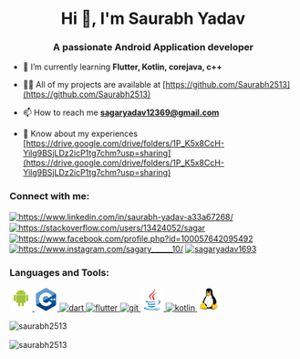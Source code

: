 <h1 align="center">Hi 👋, I'm Saurabh Yadav</h1>
<h3 align="center">A passionate Android Application developer</h3>

- 🌱 I’m currently learning **Flutter, Kotlin, corejava, c++**

- 👨‍💻 All of my projects are available at [https://github.com/Saurabh2513](https://github.com/Saurabh2513)

- 📫 How to reach me **sagaryadav12369@gmail.com**

- 📄 Know about my experiences [https://drive.google.com/drive/folders/1P_K5x8CcH-Yilg9BSjLDz2icP1tg7chm?usp=sharing](https://drive.google.com/drive/folders/1P_K5x8CcH-Yilg9BSjLDz2icP1tg7chm?usp=sharing)

<h3 align="left">Connect with me:</h3>
<p align="left">
<a href="https://linkedin.com/in/https://www.linkedin.com/in/saurabh-yadav-a33a67268/" target="blank"><img align="center" src="https://raw.githubusercontent.com/rahuldkjain/github-profile-readme-generator/master/src/images/icons/Social/linked-in-alt.svg" alt="https://www.linkedin.com/in/saurabh-yadav-a33a67268/" height="30" width="40" /></a>
<a href="https://stackoverflow.com/users/https://stackoverflow.com/users/13424052/sagar" target="blank"><img align="center" src="https://raw.githubusercontent.com/rahuldkjain/github-profile-readme-generator/master/src/images/icons/Social/stack-overflow.svg" alt="https://stackoverflow.com/users/13424052/sagar" height="30" width="40" /></a>
<a href="https://fb.com/https://www.facebook.com/profile.php?id=100057642095492" target="blank"><img align="center" src="https://raw.githubusercontent.com/rahuldkjain/github-profile-readme-generator/master/src/images/icons/Social/facebook.svg" alt="https://www.facebook.com/profile.php?id=100057642095492" height="30" width="40" /></a>
<a href="https://instagram.com/https://www.instagram.com/sagary______10/" target="blank"><img align="center" src="https://raw.githubusercontent.com/rahuldkjain/github-profile-readme-generator/master/src/images/icons/Social/instagram.svg" alt="https://www.instagram.com/sagary______10/" height="30" width="40" /></a>
<a href="https://discord.gg/sagaryadav1693" target="blank"><img align="center" src="https://raw.githubusercontent.com/rahuldkjain/github-profile-readme-generator/master/src/images/icons/Social/discord.svg" alt="sagaryadav1693" height="30" width="40" /></a>
</p>

<h3 align="left">Languages and Tools:</h3>
<p align="left"> <a href="https://developer.android.com" target="_blank" rel="noreferrer"> <img src="https://raw.githubusercontent.com/devicons/devicon/master/icons/android/android-original-wordmark.svg" alt="android" width="40" height="40"/> </a> <a href="https://www.w3schools.com/cpp/" target="_blank" rel="noreferrer"> <img src="https://raw.githubusercontent.com/devicons/devicon/master/icons/cplusplus/cplusplus-original.svg" alt="cplusplus" width="40" height="40"/> </a> <a href="https://dart.dev" target="_blank" rel="noreferrer"> <img src="https://www.vectorlogo.zone/logos/dartlang/dartlang-icon.svg" alt="dart" width="40" height="40"/> </a> <a href="https://flutter.dev" target="_blank" rel="noreferrer"> <img src="https://www.vectorlogo.zone/logos/flutterio/flutterio-icon.svg" alt="flutter" width="40" height="40"/> </a> <a href="https://git-scm.com/" target="_blank" rel="noreferrer"> <img src="https://www.vectorlogo.zone/logos/git-scm/git-scm-icon.svg" alt="git" width="40" height="40"/> </a> <a href="https://www.java.com" target="_blank" rel="noreferrer"> <img src="https://raw.githubusercontent.com/devicons/devicon/master/icons/java/java-original.svg" alt="java" width="40" height="40"/> </a> <a href="https://kotlinlang.org" target="_blank" rel="noreferrer"> <img src="https://www.vectorlogo.zone/logos/kotlinlang/kotlinlang-icon.svg" alt="kotlin" width="40" height="40"/> </a> <a href="https://www.linux.org/" target="_blank" rel="noreferrer"> <img src="https://raw.githubusercontent.com/devicons/devicon/master/icons/linux/linux-original.svg" alt="linux" width="40" height="40"/> </a> </p>

<p><img align="center" src="https://github-readme-stats.vercel.app/api/top-langs?username=saurabh2513&show_icons=true&locale=en&layout=compact" alt="saurabh2513" /></p>

<p><img align="center" src="https://github-readme-streak-stats.herokuapp.com/?user=saurabh2513&" alt="saurabh2513" /></p>
